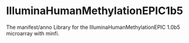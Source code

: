# IlluminaHumanMethylationEPIC1b5
The manifest/anno Library for the IlluminaHumanMethylationEPIC 1.0b5 microarray with minfi.

